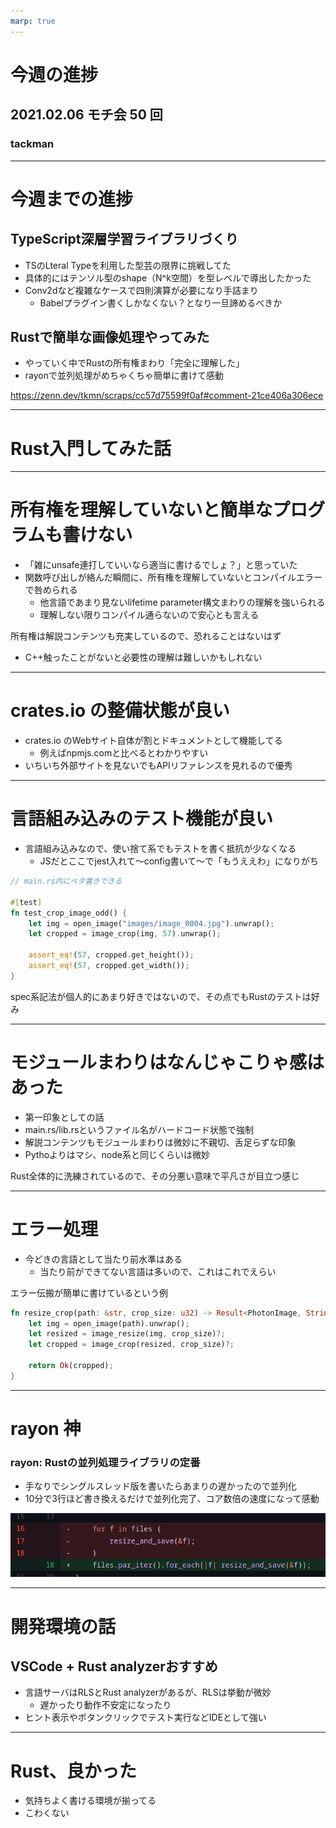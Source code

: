 ```yaml
---
marp: true
---
```


# 今週の進捗

## 2021.02.06 モチ会 50 回

### tackman

---

# 今週までの進捗

## TypeScript深層学習ライブラリづくり

- TSのLteral Typeを利用した型芸の限界に挑戦してた
- 具体的にはテンソル型のshape（N^k空間）を型レベルで導出したかった
- Conv2dなど複雑なケースで四則演算が必要になり手詰まり
  - Babelプラグイン書くしかなくない？となり一旦諦めるべきか

## Rustで簡単な画像処理やってみた

- やっていく中でRustの所有権まわり「完全に理解した」
- rayonで並列処理がめちゃくちゃ簡単に書けて感動

https://zenn.dev/tkmn/scraps/cc57d75599f0af#comment-21ce406a306ece

---

# Rust入門してみた話

---

# 所有権を理解していないと簡単なプログラムも書けない

- 「雑にunsafe連打していいなら適当に書けるでしょ？」と思っていた
- 関数呼び出しが絡んだ瞬間に、所有権を理解していないとコンパイルエラーで咎められる
  - 他言語であまり見ないlifetime parameter構文まわりの理解を強いられる
  - 理解しない限りコンパイル通らないので安心とも言える

所有権は解説コンテンツも充実しているので、恐れることはないはず

- C++触ったことがないと必要性の理解は難しいかもしれない

---

# crates.io の整備状態が良い

- crates.io のWebサイト自体が割とドキュメントとして機能してる
  - 例えばnpmjs.comと比べるとわかりやすい
- いちいち外部サイトを見ないでもAPIリファレンスを見れるので優秀

---

# 言語組み込みのテスト機能が良い

- 言語組み込みなので、使い捨て系でもテストを書く抵抗が少なくなる
  - JSだとここでjest入れて〜config書いて〜で「もうええわ」になりがち

```rust
// main.rs内にベタ書きできる

#[test]
fn test_crop_image_odd() {
    let img = open_image("images/image_0004.jpg").unwrap();
    let cropped = image_crop(img, 57).unwrap();

    assert_eq!(57, cropped.get_height());
    assert_eq!(57, cropped.get_width());
}
```

spec系記法が個人的にあまり好きではないので、その点でもRustのテストは好み

---

# モジュールまわりはなんじゃこりゃ感はあった

- 第一印象としての話
- main.rs/lib.rsというファイル名がハードコード状態で強制
- 解説コンテンツもモジュールまわりは微妙に不親切、舌足らずな印象
- Pythoよりはマシ、node系と同じくらいは微妙

Rust全体的に洗練されているので、その分悪い意味で平凡さが目立つ感じ

---

# エラー処理

- 今どきの言語として当たり前水準はある
  - 当たり前ができてない言語は多いので、これはこれでえらい


エラー伝搬が簡単に書けているという例

```rust
fn resize_crop(path: &str, crop_size: u32) -> Result<PhotonImage, String> {
    let img = open_image(path).unwrap();
    let resized = image_resize(img, crop_size)?;
    let cropped = image_crop(resized, crop_size)?;

    return Ok(cropped);
}
```

---

# rayon 神

### rayon: Rustの並列処理ライブラリの定番

- 手なりでシングルスレッド版を書いたらあまりの遅かったので並列化
- 10分で3行ほど書き換えるだけで並列化完了、コア数倍の速度になって感動

![](diff.png)

---

# 開発環境の話

## VSCode + Rust analyzerおすすめ

- 言語サーバはRLSとRust analyzerがあるが、RLSは挙動が微妙
  - 遅かったり動作不安定になったり
- ヒント表示やボタンクリックでテスト実行などIDEとして強い

---

# Rust、良かった

- 気持ちよく書ける環境が揃ってる
- こわくない